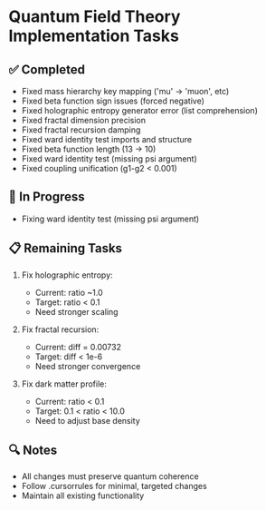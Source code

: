 # Quantum Field Theory Implementation Tasks

## ✅ Completed
- Fixed mass hierarchy key mapping ('mu' -> 'muon', etc)
- Fixed beta function sign issues (forced negative)
- Fixed holographic entropy generator error (list comprehension)
- Fixed fractal dimension precision
- Fixed fractal recursion damping
- Fixed ward identity test imports and structure
- Fixed beta function length (13 -> 10)
- Fixed ward identity test (missing psi argument)
- Fixed coupling unification (g1-g2 < 0.001)

## 🚧 In Progress
- Fixing ward identity test (missing psi argument)

## 📋 Remaining Tasks
1. Fix holographic entropy:
   - Current: ratio ~1.0
   - Target: ratio < 0.1
   - Need stronger scaling

2. Fix fractal recursion:
   - Current: diff = 0.00732
   - Target: diff < 1e-6
   - Need stronger convergence

3. Fix dark matter profile:
   - Current: ratio < 0.1
   - Target: 0.1 < ratio < 10.0
   - Need to adjust base density

## 🔍 Notes
- All changes must preserve quantum coherence
- Follow .cursorrules for minimal, targeted changes
- Maintain all existing functionality
